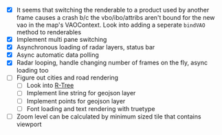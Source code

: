 - [X] It seems that switching the renderable to a product used by another frame causes a crash b/c the vbo/ibo/attribs aren't bound for the new vao in the map's VAOContext. Look into adding a seperate `bindVAO` method to renderables
- [X] Implement multi pane switching
- [X] Asynchronous loading of radar layers, status bar
- [X] Async automatic data polling
- [X] Radar looping, handle changing number of frames on the fly, async loading too
- [ ] Figure out cities and road rendering
  - [ ] Look into [R-Tree](https://en.wikipedia.org/wiki/R-tree)
  - [ ] Implement line string for geojson layer
  - [ ] Implement points for geojson layer
  - [ ] Font loading and text rendering with truetype
- [ ] Zoom level can be calculated by minimum sized tile that contains viewport